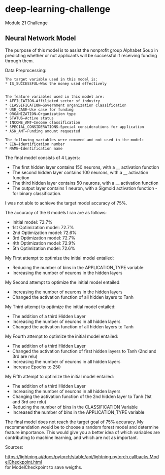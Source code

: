 # deep-learning-challenge
Module 21 Challenge


## Neural Network Model 

The purpose of this model is to assist the nonprofit group Alphabet Soup in predicting whether or not applicants will be successful if receiving funding through them.


Data Preprocessing:

    The target variable used in this model is:
    * IS_SUCCESSFUL—Was the money used effectively


    The feature variables used in this model are:
    * AFFILIATION—Affiliated sector of industry
    * CLASSIFICATION—Government organization classification
    * USE_CASE—Use case for funding
    * ORGANIZATION—Organization type
    * STATUS—Active status
    * INCOME_AMT—Income classification
    * SPECIAL_CONSIDERATIONS—Special considerations for application
    * ASK_AMT—Funding amount requested

    The following variables were removed and not used in the model:
    * EIN—Identification number
    * NAME—Identification name


The final model consists of 4 Layers:
* The first hidden layer contains 150 neurons, with a __ activation function
* The second hidden layer contains 100 neurons, with a __ activation function
* The third hidden layer contains 50 neurons, with a __ activation function
* The output layer contains 1 neuron, with a Sigmoid activation function - for binary classification.


I was not able to achieve the target model accuracy of 75%. 

The accuracy of the 6 models I ran are as follows:
* Initial model: 72.7%
* 1st Optimization model: 72.7%
* 2nd Optimization model: 72.6%
* 3rd Optimization model: 72.7%
* 4th Optimization model: 72.9%
* 5th Optimization model: 72.6%



My First attempt to optimize the initial model entailed:
* Reducing the number of bins in the APPLICATION_TYPE variable
* Increasing the number of neurons in the hidden layers

My Second attempt to optimize the initial model entailed:
* Increasing the number of neurons in the hidden layers
* Changed the activation function of all hidden layers to Tanh

My Third attempt to optimize the initial model entailed:
* The addition of a third Hidden Layer
* Increasing the number of neurons in all hidden layers
* Changed the activation function of all hidden layers to Tanh

My Fourth attempt to optimize the initial model entailed:
* The addition of a third Hidden Layer
* Changed the activation function of first hidden layers to Tanh (2nd and 3rd are relu)
* Increasing the number of neurons in all hidden layers
* Increase Epochs to 250

My Fifth attempt to optimize the initial model entailed:
* The addition of a third Hidden Layer
* Increasing the number of neurons in all hidden layers
* Changing the activation function of the 2nd hidden layer to Tanh (1st and 3rd are relu)
* Reducing the number of bins in the CLASSIFICATION Variable
* Increased the number of bins in the APPLICATION_TYPE variable


The final model does not reach the target goal of 75% accuracy. My recommendation would be to choose a random forest model and determine feature importance. This would give you a better idea of which variables are contributing to machine learning, and which are not as important.


Sources:

https://lightning.ai/docs/pytorch/stable/api/lightning.pytorch.callbacks.ModelCheckpoint.html \
    for ModelCheckpoint to save weigths.